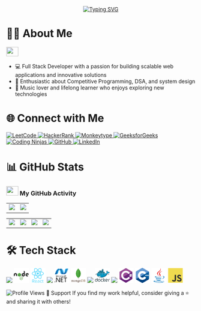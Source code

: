 <p align="center"> <a href="https://git.io/typing-svg"> <img src="https://readme-typing-svg.herokuapp.com?font=Fira+Code&weight=600&pause=1000&color=0A66C2&center=true&width=750&lines=Hi+there!+I'm+Pradeep+Singh,+a+Dedicated+Learner+and+Full-Stack+Developer" alt="Typing SVG" /> </a> </p>
<h1>👨‍💻 About Me</h1> <img src="https://media2.giphy.com/media/QssGEmpkyEOhBCb7e1/giphy.gif" width="32" height="25" /> <ul> <li>💻 Full Stack Developer with a passion for building scalable web applications and innovative solutions</li> <li>🧠 Enthusiastic about Competitive Programming, DSA, and system design</li> <li>🎵 Music lover and lifelong learner who enjoys exploring new technologies</li> </ul>
<h1>🌐 Connect with Me</h1>
<div align="left"> <a href="https://leetcode.com/DeepThinking44" target="_blank" rel="noreferrer"> <img src="https://leetcode.com/static/images/LeetCode_logo_rvs.png" width="36" alt="LeetCode" /> </a> <a href="https://www.hackerrank.com/profile/pradeepsinghsat1" target="_blank" rel="noreferrer"> <img src="https://upload.wikimedia.org/wikipedia/commons/4/40/HackerRank_Icon-1000px.png" width="36" alt="HackerRank" /> </a> <a href="https://monkeytype.com/account" target="_blank" rel="noreferrer"> <img src="https://cdn-1.webcatalog.io/catalog/monkeytype/monkeytype-icon-filled.png" width="36" alt="Monkeytype" /> </a> <a href="https://www.geeksforgeeks.org/user/deepthinking44" target="_blank" rel="noreferrer"> <img src="https://media.geeksforgeeks.org/wp-content/uploads/20220413171711/gfgblack.png" width="36" alt="GeeksforGeeks" /> </a> <a href="https://www.naukri.com/code360/profile/DeepThinking44" target="_blank" rel="noreferrer"> <img src="https://icon-library.com/images/icon-ninja/icon-ninja-14.jpg" width="36" alt="Coding Ninjas" /> </a> <a href="https://www.github.com/D6-80428-pradeep" target="_blank" rel="noreferrer"> <img src="https://raw.githubusercontent.com/danielcranney/readme-generator/main/public/icons/socials/github.svg" width="32" alt="GitHub" /> </a> <a href="https://www.linkedin.com/in/pradeep-singh-96983b196/" target="_blank" rel="noreferrer"> <img src="https://raw.githubusercontent.com/danielcranney/readme-generator/main/public/icons/socials/linkedin.svg" width="32" alt="LinkedIn" /> </a> </div>
<h1>📊 GitHub Stats</h1>
<h3><img src="https://media2.giphy.com/media/QssGEmpkyEOhBCb7e1/giphy.gif" width="32" height="25" /> My GitHub Activity</h3> <table> <tr> <td><img src="https://github-profile-summary-cards.vercel.app/api/cards/profile-details?username=d6-80428-pradeep&theme=github_dark" width="100%"/></td> <td><img src="https://github-readme-streak-stats.herokuapp.com/?user=d6-80428-pradeep&theme=merko" width="100%"/></td> </tr> </table> <table> <tr> <td><img src="https://github-profile-summary-cards.vercel.app/api/cards/stats?username=d6-80428-pradeep&theme=github_dark" /></td> <td><img src="https://github-profile-summary-cards.vercel.app/api/cards/productive-time?username=d6-80428-pradeep&theme=github_dark&utcOffset=5" /></td> <td><img src="https://github-profile-summary-cards.vercel.app/api/cards/repos-per-language?username=d6-80428-pradeep&theme=github_dark" /></td> <td><img src="https://github-profile-summary-cards.vercel.app/api/cards/most-commit-language?username=d6-80428-pradeep&theme=github_dark" /></td> </tr> </table>
<h1>🛠️ Tech Stack</h1>
<p align="left"> <a href="https://angular.io" target="_blank"><img src="https://angular.io/assets/images/logos/angular/angular.svg" width="40" /></a> <a href="https://nodejs.org" target="_blank"><img src="https://raw.githubusercontent.com/devicons/devicon/master/icons/nodejs/nodejs-original-wordmark.svg" width="40" /></a> <a href="https://reactjs.org" target="_blank"><img src="https://raw.githubusercontent.com/devicons/devicon/master/icons/react/react-original-wordmark.svg" width="40" /></a> <a href="https://spring.io/" target="_blank"><img src="https://www.vectorlogo.zone/logos/springio/springio-icon.svg" width="40" /></a> <a href="https://dotnet.microsoft.com/" target="_blank"><img src="https://raw.githubusercontent.com/devicons/devicon/master/icons/dot-net/dot-net-original-wordmark.svg" width="40" /></a> <a href="https://www.mongodb.com/" target="_blank"><img src="https://raw.githubusercontent.com/devicons/devicon/master/icons/mongodb/mongodb-original-wordmark.svg" width="40" /></a> <a href="https://kubernetes.io" target="_blank"><img src="https://www.vectorlogo.zone/logos/kubernetes/kubernetes-icon.svg" width="40" /></a> <a href="https://www.docker.com/" target="_blank"><img src="https://raw.githubusercontent.com/devicons/devicon/master/icons/docker/docker-original-wordmark.svg" width="40" /></a> <a href="https://tailwindcss.com/" target="_blank"><img src="https://www.vectorlogo.zone/logos/tailwindcss/tailwindcss-icon.svg" width="40" /></a> <a href="https://www.w3schools.com/cs/" target="_blank"><img src="https://raw.githubusercontent.com/devicons/devicon/master/icons/csharp/csharp-original.svg" width="40" /></a> <a href="https://www.w3schools.com/cpp/" target="_blank"><img src="https://raw.githubusercontent.com/devicons/devicon/master/icons/cplusplus/cplusplus-original.svg" width="40" /></a> <a href="https://www.java.com" target="_blank"><img src="https://raw.githubusercontent.com/devicons/devicon/master/icons/java/java-original.svg" width="40" /></a> <a href="https://developer.mozilla.org/en-US/docs/Web/JavaScript" target="_blank"><img src="https://raw.githubusercontent.com/devicons/devicon/master/icons/javascript/javascript-original.svg" width="40" /></a> </p>
<img src="https://komarev.com/ghpvc/?username=d6-80428-pradeep&label=Profile%20Views&color=0e75b6&style=flat" alt="Profile Views"/>
🙌 Support
If you find my work helpful, consider giving a ⭐ and sharing it with others!

